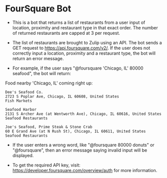 # FourSquare Bot

* This is a bot that returns a list of restaurants from a user input of location,
proximity and restaurant type in that exact order. The number of returned
restaurants are capped at 3 per request.

* The list of restaurants are brought to Zulip using an API. The bot sends a GET
request to https://api.foursquare.com/v2/. If the user does not correctly input
a location, proximity and a restaurant type, the bot will return an error message.

* For example, if the user says "@foursquare 'Chicago, IL' 80000 seafood", the bot
will return:

Food nearby 'Chicago, IL' coming right up:

    Dee's Seafood Co.
    2723 S Poplar Ave, Chicago, IL 60608, United States
    Fish Markets

    Seafood Harbor
    2131 S Archer Ave (at Wentworth Ave), Chicago, IL 60616, United States
    Seafood Restaurants

    Joe's Seafood, Prime Steak & Stone Crab
    60 E Grand Ave (at N Rush St), Chicago, IL 60611, United States
    Seafood Restaurants

* If the user enters a wrong word, like "@foursquare 80000 donuts" or "@foursquare",
then an error message saying invalid input will be displayed.

* To get the required API key, visit: https://developer.foursquare.com/overview/auth
for more information.
